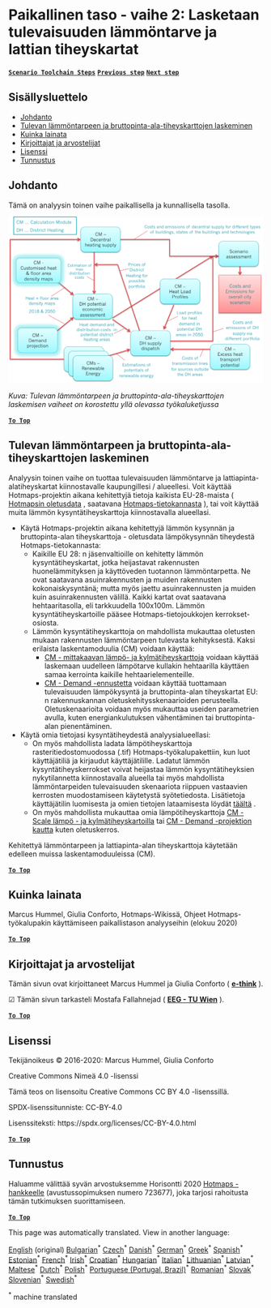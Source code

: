 <h1><a class="anchor" id="local-level---step-2--calculation-of-future-heat-demand-and-gross-floor-area-density-maps" href="#local-level---step-2--calculation-of-future-heat-demand-and-gross-floor-area-density-maps"><i class="fa fa-link"></i></a>Paikallinen taso - vaihe 2: Lasketaan tulevaisuuden lämmöntarve ja lattian tiheyskartat</h1><p> <a href="guide-local-and-municipal-levels#the-hotmaps-scenario-toolchain-different-steps"><strong><code>Scenario Toolchain Steps</code></strong></a> <a href="step-1-analysis-of-current-heat-demand-and-available-resource-potentials"><strong><code>Previous step</code></strong></a> <a href="step-3-Calculation-of-costs-of-decentral-heat-supply"><strong><code>Next step</code></strong></a><br/></p><h2><a class="anchor" id="table-of-contents" href="#table-of-contents"><i class="fa fa-link"></i></a> Sisällysluettelo</h2><ul><li> <a href="#introduction">Johdanto</a></li><li> <a href="#calculation-of-future-heat-demand-and-gross-floor-area-density-maps">Tulevan lämmöntarpeen ja bruttopinta-ala-tiheyskarttojen laskeminen</a></li><li> <a href="#how-to-cite">Kuinka lainata</a></li><li> <a href="#authors-and-reviewers">Kirjoittajat ja arvostelijat</a></li><li> <a href="#license">Lisenssi</a></li><li> <a href="#acknowledgement">Tunnustus</a></li></ul><h2><a class="anchor" id="introduction" href="#introduction"><i class="fa fa-link"></i></a> Johdanto</h2><p> Tämä on analyysin toinen vaihe paikallisella ja kunnallisella tasolla.</p><img src="/en/Step-2-Calculation-of-future-heat-demand-and-gross-floor-area-density-maps/Hotmaps_Local_Toolchain_Step_2final.png"/><p> <em>Kuva: Tulevan lämmöntarpeen ja bruttopinta-ala-tiheyskarttojen laskemisen vaiheet on korostettu yllä olevassa työkaluketjussa</em></p><p><ins> <code><strong><a href="#table-of-contents">To Top</a></strong></code></ins></p><h2><a class="anchor" id="calculation-of-future-heat-demand-and-gross-floor-area-density-maps" href="#calculation-of-future-heat-demand-and-gross-floor-area-density-maps"><i class="fa fa-link"></i></a> Tulevan lämmöntarpeen ja bruttopinta-ala-tiheyskarttojen laskeminen</h2><p> Analyysin toinen vaihe on tuottaa tulevaisuuden lämmöntarve ja lattiapinta-alatiheyskartat kiinnostavalle kaupungillesi / alueellesi. Voit käyttää Hotmaps-projektin aikana kehitettyjä tietoja kaikista EU-28-maista ( <a href="https://wiki.hotmaps.eu/en/Hotmaps-open-data-repositories">Hotmapsin oletusdata</a> , saatavana <a href="https://gitlab.com/hotmaps">Hotmaps-tietokannasta</a> ), tai voit käyttää muita lämmön kysyntätiheyskarttoja kiinnostavalla alueellasi.</p><ul><li> Käytä Hotmaps-projektin aikana kehitettyjä lämmön kysynnän ja bruttopinta-alan tiheyskarttoja - oletusdata lämpökysynnän tiheydestä Hotmaps-tietokannasta:<ul><li> Kaikille EU 28: n jäsenvaltioille on kehitetty lämmön kysyntätiheyskartat, jotka heijastavat rakennusten huonelämmityksen ja käyttöveden tuotannon lämmöntarpetta. Ne ovat saatavana asuinrakennusten ja muiden rakennusten kokonaiskysyntänä; mutta myös jaettu asuinrakennusten ja muiden kuin asuinrakennusten välillä. Kaikki kartat ovat saatavana hehtaaritasolla, eli tarkkuudella 100x100m. Lämmön kysyntätiheyskartoille pääsee Hotmaps-tietojoukkojen kerrokset-osiosta.</li><li> Lämmön kysyntätiheyskarttoja on mahdollista mukauttaa oletusten mukaan rakennusten lämmöntarpeen tulevasta kehityksestä. Kaksi erilaista laskentamoduulia (CM) voidaan käyttää:<ul><li> <a href="https://wiki.hotmaps.eu/en/CM-Scale-heat-and-cool-density-maps">CM - mittakaavan lämpö- ja kylmätiheyskarttoja</a> voidaan käyttää laskemaan uudelleen lämpötarve kullakin hehtaarilla käyttäen samaa kerrointa kaikille hehtaarielementeille.</li><li> <a href="https://wiki.hotmaps.eu/en/CM-Demand-projection">CM - Demand -ennustetta</a> voidaan käyttää tuottamaan tulevaisuuden lämpökysyntä ja bruttopinta-alan tiheyskartat EU: n rakennuskannan oletuskehitysskenaarioiden perusteella. Oletuskenaarioita voidaan myös mukauttaa useiden parametrien avulla, kuten energiankulutuksen vähentäminen tai bruttopinta-alan pienentäminen.</li></ul></li></ul></li><li> Käytä omia tietojasi kysyntätiheydestä analyysialueellasi:<ul><li> On myös mahdollista ladata lämpötiheyskarttoja rasteritiedostomuodossa (.tif) Hotmaps-työkalupakettiin, kun luot käyttäjätiliä ja kirjaudut käyttäjätilille. Ladatut lämmön kysyntätiheyskerrokset voivat heijastaa lämmön kysyntätiheyksien nykytilannetta kiinnostavalla alueella tai myös mahdollista lämmöntarpeiden tulevaisuuden skenaariota riippuen vastaavien kerrosten muodostamiseen käytetystä syötetiedosta. Lisätietoja käyttäjätilin luomisesta ja omien tietojen lataamisesta löydät <a href="https://wiki.hotmaps.eu/en/Introduction-to-user-interface#upper-toolbar_connect">täältä</a> .</li><li> On myös mahdollista mukauttaa omia lämpötiheyskarttoja <a href="https://wiki.hotmaps.eu/en/CM-Scale-heat-and-cool-density-maps">CM - Scale lämpö - ja kylmätiheyskartoilla</a> tai <a href="https://wiki.hotmaps.eu/en/CM-Demand-projection">CM - Demand -projektion kautta</a> kuten oletuskerros.</li></ul></li></ul><p> Kehitettyä lämmöntarpeen ja lattiapinta-alan tiheyskarttoja käytetään edelleen muissa laskentamoduuleissa (CM).</p><p><ins> <code><strong><a href="#table-of-contents">To Top</a></strong></code></ins></p><h2><a class="anchor" id="how-to-cite" href="#how-to-cite"><i class="fa fa-link"></i></a> Kuinka lainata</h2><p> Marcus Hummel, Giulia Conforto, Hotmaps-Wikissä, Ohjeet Hotmaps-työkalupakin käyttämiseen paikallistason analyyseihin (elokuu 2020)</p><p><ins> <code><strong><a href="#table-of-contents">To Top</a></strong></code></ins></p><h2><a class="anchor" id="authors-and-reviewers" href="#authors-and-reviewers"><i class="fa fa-link"></i></a> Kirjoittajat ja arvostelijat</h2><p> Tämän sivun ovat kirjoittaneet Marcus Hummel ja Giulia Conforto ( <strong><a href="https://e-think.ac.at">e-think</a></strong> ).</p><p> ☑ Tämän sivun tarkasteli Mostafa Fallahnejad ( <strong><a href="https://eeg.tuwien.ac.at/">EEG - TU Wien</a></strong> ).</p><p> <a href="#table-of-contents"><strong><code>To Top</code></strong></a></p><h2><a class="anchor" id="license" href="#license"><i class="fa fa-link"></i></a> Lisenssi</h2><p> Tekijänoikeus © 2016-2020: Marcus Hummel, Giulia Conforto</p><p> Creative Commons Nimeä 4.0 -lisenssi</p><p> Tämä teos on lisensoitu Creative Commons CC BY 4.0 -lisenssillä.</p><p> SPDX-lisenssitunniste: CC-BY-4.0</p><p> Lisenssiteksti: https://spdx.org/licenses/CC-BY-4.0.html</p><p> <a href="#table-of-contents"><strong><code>To Top</code></strong></a></p><h2><a class="anchor" id="acknowledgement" href="#acknowledgement"><i class="fa fa-link"></i></a> Tunnustus</h2><p> Haluamme välittää syvän arvostuksemme Horisontti 2020 <a href="https://www.hotmaps-project.eu">Hotmaps -hankkeelle</a> (avustussopimuksen numero 723677), joka tarjosi rahoitusta tämän tutkimuksen suorittamiseen.</p><p><ins> <code><strong><a href="#table-of-contents">To Top</a></strong></code></ins></p>
<!--- THIS IS A SUPER UNIQUE IDENTIFIER -->

This page was automatically translated. View in another language:

[English](../en/Step-2-Calculation-of-future-heat-demand-and-gross-floor-area-density-maps) (original) [Bulgarian](../bg/Step-2-Calculation-of-future-heat-demand-and-gross-floor-area-density-maps)<sup>\*</sup> [Czech](../cs/Step-2-Calculation-of-future-heat-demand-and-gross-floor-area-density-maps)<sup>\*</sup> [Danish](../da/Step-2-Calculation-of-future-heat-demand-and-gross-floor-area-density-maps)<sup>\*</sup> [German](../de/Step-2-Calculation-of-future-heat-demand-and-gross-floor-area-density-maps)<sup>\*</sup> [Greek](../el/Step-2-Calculation-of-future-heat-demand-and-gross-floor-area-density-maps)<sup>\*</sup> [Spanish](../es/Step-2-Calculation-of-future-heat-demand-and-gross-floor-area-density-maps)<sup>\*</sup> [Estonian](../et/Step-2-Calculation-of-future-heat-demand-and-gross-floor-area-density-maps)<sup>\*</sup>  [French](../fr/Step-2-Calculation-of-future-heat-demand-and-gross-floor-area-density-maps)<sup>\*</sup> [Irish](../ga/Step-2-Calculation-of-future-heat-demand-and-gross-floor-area-density-maps)<sup>\*</sup> [Croatian](../hr/Step-2-Calculation-of-future-heat-demand-and-gross-floor-area-density-maps)<sup>\*</sup> [Hungarian](../hu/Step-2-Calculation-of-future-heat-demand-and-gross-floor-area-density-maps)<sup>\*</sup> [Italian](../it/Step-2-Calculation-of-future-heat-demand-and-gross-floor-area-density-maps)<sup>\*</sup> [Lithuanian](../lt/Step-2-Calculation-of-future-heat-demand-and-gross-floor-area-density-maps)<sup>\*</sup> [Latvian](../lv/Step-2-Calculation-of-future-heat-demand-and-gross-floor-area-density-maps)<sup>\*</sup> [Maltese](../mt/Step-2-Calculation-of-future-heat-demand-and-gross-floor-area-density-maps)<sup>\*</sup> [Dutch](../nl/Step-2-Calculation-of-future-heat-demand-and-gross-floor-area-density-maps)<sup>\*</sup> [Polish](../pl/Step-2-Calculation-of-future-heat-demand-and-gross-floor-area-density-maps)<sup>\*</sup> [Portuguese (Portugal, Brazil)](../pt/Step-2-Calculation-of-future-heat-demand-and-gross-floor-area-density-maps)<sup>\*</sup> [Romanian](../ro/Step-2-Calculation-of-future-heat-demand-and-gross-floor-area-density-maps)<sup>\*</sup> [Slovak](../sk/Step-2-Calculation-of-future-heat-demand-and-gross-floor-area-density-maps)<sup>\*</sup> [Slovenian](../sl/Step-2-Calculation-of-future-heat-demand-and-gross-floor-area-density-maps)<sup>\*</sup> [Swedish](../sv/Step-2-Calculation-of-future-heat-demand-and-gross-floor-area-density-maps)<sup>\*</sup> 

<sup>\*</sup> machine translated
